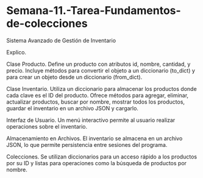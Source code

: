 # Semana-11.-Tarea-Fundamentos-de-colecciones
Sistema Avanzado de Gestión de Inventario

Explico.

Clase Producto. Define un producto con atributos id, nombre, cantidad, y precio. Incluye métodos para convertir el objeto a un diccionario (to_dict) y para crear un objeto desde un diccionario (from_dict).

Clase Inventario. Utiliza un diccionario para almacenar los productos donde cada clave es el ID del producto. Ofrece métodos para agregar, eliminar, actualizar productos, buscar por nombre, mostrar todos los productos, guardar el inventario en un archivo JSON y cargarlo.

Interfaz de Usuario. Un menú interactivo permite al usuario realizar operaciones sobre el inventario.

Almacenamiento en Archivos. El inventario se almacena en un archivo JSON, lo que permite persistencia entre sesiones del programa.

Colecciones. Se utilizan diccionarios para un acceso rápido a los productos por su ID y listas para operaciones como la búsqueda de productos por nombre.
